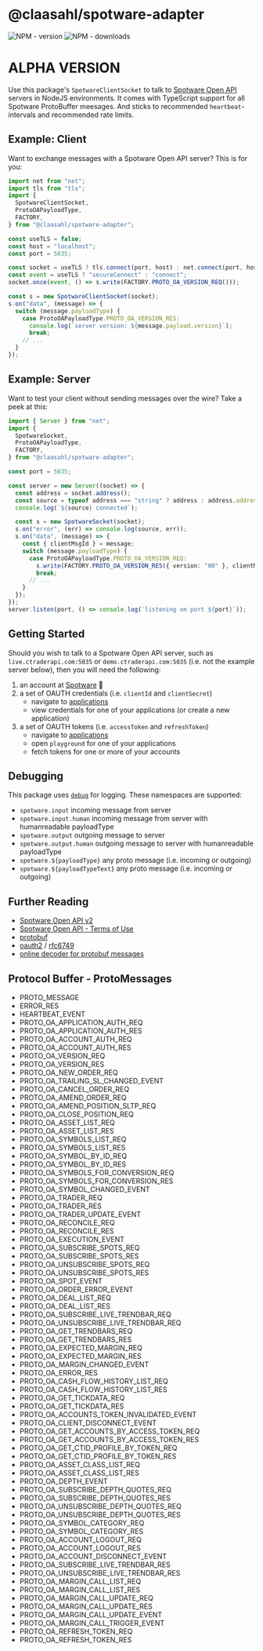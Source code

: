 # @claasahl/spotware-adapter

![NPM - version](https://img.shields.io/npm/dw/@claasahl/spotware-adapter.svg)
![NPM - downloads](https://img.shields.io/npm/v/@claasahl/spotware-adapter.svg)

# ALPHA VERSION

Use this package's `SpotwareClientSocket` to talk to [Spotware Open API](https://connect.spotware.com/docs/open_api_2) servers in NodeJS environments. It comes with TypeScript support for all Spotware ProtoBuffer meesages. And sticks to recommended `heartbeat`-intervals and recommended rate limits.

## Example: Client

Want to exchange messages with a Spotware Open API server? This is for you:

```typescript
import net from "net";
import tls from "tls";
import {
  SpotwareClientSocket,
  ProtoOAPayloadType,
  FACTORY,
} from "@claasahl/spotware-adapter";

const useTLS = false;
const host = "localhost";
const port = 5035;

const socket = useTLS ? tls.connect(port, host) : net.connect(port, host);
const event = useTLS ? "secureConnect" : "connect";
socket.once(event, () => s.write(FACTORY.PROTO_OA_VERSION_REQ()));

const s = new SpotwareClientSocket(socket);
s.on("data", (message) => {
  switch (message.payloadType) {
    case ProtoOAPayloadType.PROTO_OA_VERSION_RES:
      console.log(`server version: ${message.payload.version}`);
      break;
    // ...
  }
});
```

## Example: Server

Want to test your client without sending messages over the wire? Take a peek at this:

```typescript
import { Server } from "net";
import {
  SpotwareSocket,
  ProtoOAPayloadType,
  FACTORY,
} from "@claasahl/spotware-adapter";

const port = 5035;

const server = new Server((socket) => {
  const address = socket.address();
  const source = typeof address === "string" ? address : address.address;
  console.log(`${source} connected`);

  const s = new SpotwareSocket(socket);
  s.on("error", (err) => console.log(source, err));
  s.on("data", (message) => {
    const { clientMsgId } = message;
    switch (message.payloadType) {
      case ProtoOAPayloadType.PROTO_OA_VERSION_REQ:
        s.write(FACTORY.PROTO_OA_VERSION_RES({ version: "00" }, clientMsgId));
        break;
      // ...
    }
  });
});
server.listen(port, () => console.log(`listening on port ${port}`));
```

## Getting Started

Should you wish to talk to a Spotware Open API server, such as `live.ctraderapi.com:5035` or `demo.ctraderapi.com:5035` (i.e. not the example server below), then you will need the following:

1. an account at [Spotware](https://connect.spotware.com) 🥁
1. a set of OAUTH credentials (i.e. `clientId` and `clientSecret`)
   - navigate to [applications](https://connect.spotware.com/apps)
   - view credentials for one of your applications (or create a new application)
1. a set of OAUTH tokens (i.e. `accessToken` and `refreshToken`)
   - navigate to [applications](https://connect.spotware.com/apps)
   - open `playground` for one of your applications
   - fetch tokens for one or more of your accounts

## Debugging

This package uses [`debug`](https://www.npmjs.com/package/debug) for logging. These namespaces are supported:

- `spotware.input` incoming message from server
- `spotware.input.human` incoming message from server with humanreadable payloadType
- `spotware.output` outgoing message to server
- `spotware.output.human` outgoing message to server with humanreadable payloadType
- `spotware.${payloadType}` any proto message (i.e. incoming or outgoing)
- `spotware.${payloadTypeText}` any proto message (i.e. incoming or outgoing)

## Further Reading

- [Spotware Open API v2](https://connect.spotware.com/docs/open_api_2)
- [Spotware Open API - Terms of Use](https://connect.spotware.com/docs/terms-of-use)
- [protobuf](https://developers.google.com/protocol-buffers/)
- [oauth2](https://oauth.net/2/) / [rfc6749](https://tools.ietf.org/html/rfc6749)
- [online decoder for protobuf messages](https://protogen.marcgravell.com/decode)

## Protocol Buffer - ProtoMessages

- PROTO_MESSAGE
- ERROR_RES
- HEARTBEAT_EVENT
- PROTO_OA_APPLICATION_AUTH_REQ
- PROTO_OA_APPLICATION_AUTH_RES
- PROTO_OA_ACCOUNT_AUTH_REQ
- PROTO_OA_ACCOUNT_AUTH_RES
- PROTO_OA_VERSION_REQ
- PROTO_OA_VERSION_RES
- PROTO_OA_NEW_ORDER_REQ
- PROTO_OA_TRAILING_SL_CHANGED_EVENT
- PROTO_OA_CANCEL_ORDER_REQ
- PROTO_OA_AMEND_ORDER_REQ
- PROTO_OA_AMEND_POSITION_SLTP_REQ
- PROTO_OA_CLOSE_POSITION_REQ
- PROTO_OA_ASSET_LIST_REQ
- PROTO_OA_ASSET_LIST_RES
- PROTO_OA_SYMBOLS_LIST_REQ
- PROTO_OA_SYMBOLS_LIST_RES
- PROTO_OA_SYMBOL_BY_ID_REQ
- PROTO_OA_SYMBOL_BY_ID_RES
- PROTO_OA_SYMBOLS_FOR_CONVERSION_REQ
- PROTO_OA_SYMBOLS_FOR_CONVERSION_RES
- PROTO_OA_SYMBOL_CHANGED_EVENT
- PROTO_OA_TRADER_REQ
- PROTO_OA_TRADER_RES
- PROTO_OA_TRADER_UPDATE_EVENT
- PROTO_OA_RECONCILE_REQ
- PROTO_OA_RECONCILE_RES
- PROTO_OA_EXECUTION_EVENT
- PROTO_OA_SUBSCRIBE_SPOTS_REQ
- PROTO_OA_SUBSCRIBE_SPOTS_RES
- PROTO_OA_UNSUBSCRIBE_SPOTS_REQ
- PROTO_OA_UNSUBSCRIBE_SPOTS_RES
- PROTO_OA_SPOT_EVENT
- PROTO_OA_ORDER_ERROR_EVENT
- PROTO_OA_DEAL_LIST_REQ
- PROTO_OA_DEAL_LIST_RES
- PROTO_OA_SUBSCRIBE_LIVE_TRENDBAR_REQ
- PROTO_OA_UNSUBSCRIBE_LIVE_TRENDBAR_REQ
- PROTO_OA_GET_TRENDBARS_REQ
- PROTO_OA_GET_TRENDBARS_RES
- PROTO_OA_EXPECTED_MARGIN_REQ
- PROTO_OA_EXPECTED_MARGIN_RES
- PROTO_OA_MARGIN_CHANGED_EVENT
- PROTO_OA_ERROR_RES
- PROTO_OA_CASH_FLOW_HISTORY_LIST_REQ
- PROTO_OA_CASH_FLOW_HISTORY_LIST_RES
- PROTO_OA_GET_TICKDATA_REQ
- PROTO_OA_GET_TICKDATA_RES
- PROTO_OA_ACCOUNTS_TOKEN_INVALIDATED_EVENT
- PROTO_OA_CLIENT_DISCONNECT_EVENT
- PROTO_OA_GET_ACCOUNTS_BY_ACCESS_TOKEN_REQ
- PROTO_OA_GET_ACCOUNTS_BY_ACCESS_TOKEN_RES
- PROTO_OA_GET_CTID_PROFILE_BY_TOKEN_REQ
- PROTO_OA_GET_CTID_PROFILE_BY_TOKEN_RES
- PROTO_OA_ASSET_CLASS_LIST_REQ
- PROTO_OA_ASSET_CLASS_LIST_RES
- PROTO_OA_DEPTH_EVENT
- PROTO_OA_SUBSCRIBE_DEPTH_QUOTES_REQ
- PROTO_OA_SUBSCRIBE_DEPTH_QUOTES_RES
- PROTO_OA_UNSUBSCRIBE_DEPTH_QUOTES_REQ
- PROTO_OA_UNSUBSCRIBE_DEPTH_QUOTES_RES
- PROTO_OA_SYMBOL_CATEGORY_REQ
- PROTO_OA_SYMBOL_CATEGORY_RES
- PROTO_OA_ACCOUNT_LOGOUT_REQ
- PROTO_OA_ACCOUNT_LOGOUT_RES
- PROTO_OA_ACCOUNT_DISCONNECT_EVENT
- PROTO_OA_SUBSCRIBE_LIVE_TRENDBAR_RES
- PROTO_OA_UNSUBSCRIBE_LIVE_TRENDBAR_RES
- PROTO_OA_MARGIN_CALL_LIST_REQ
- PROTO_OA_MARGIN_CALL_LIST_RES
- PROTO_OA_MARGIN_CALL_UPDATE_REQ
- PROTO_OA_MARGIN_CALL_UPDATE_RES
- PROTO_OA_MARGIN_CALL_UPDATE_EVENT
- PROTO_OA_MARGIN_CALL_TRIGGER_EVENT
- PROTO_OA_REFRESH_TOKEN_REQ
- PROTO_OA_REFRESH_TOKEN_RES
